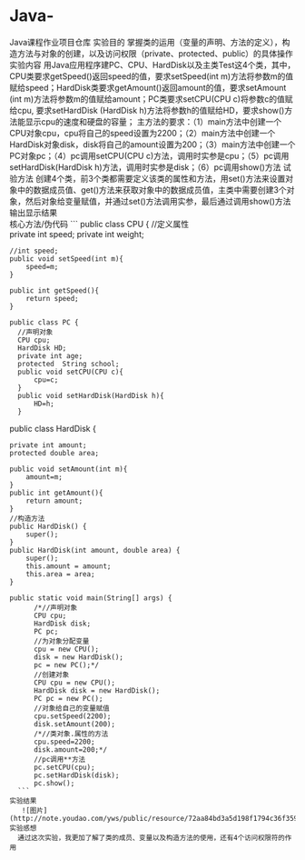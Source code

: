 # Java-
Java课程作业项目仓库
实验目的
	掌握类的运用（变量的声明、方法的定义），构造方法与对象的创建，以及访问权限（private、protected、public）的具体操作
实验内容
	用Java应用程序建PC、CPU、HardDisk以及主类Test这4个类，其中，CPU类要求getSpeed()返回speed的值，要求setSpeed(int m)方法将参数m的值赋给speed；HardDisk类要求getAmount()返回amount的值，要求setAmount (int m)方法将参数m的值赋给amount；PC类要求setCPU(CPU c)将参数c的值赋给cpu, 要求setHardDisk (HardDisk h)方法将参数h的值赋给HD，要求show()方法能显示cpu的速度和硬盘的容量；
	主方法的要求：（1）main方法中创建一个CPU对象cpu，cpu将自己的speed设置为2200；（2）main方法中创建一个HardDisk对象disk，disk将自己的amount设置为200；（3）main方法中创建一个PC对象pc；（4）pc调用setCPU(CPU c)方法，调用时实参是cpu；（5）pc调用setHardDisk(HardDisk  h)方法，调用时实参是disk；（6）pc调用show()方法
试验方法
    创建4个类，前3个类都需要定义该类的属性和方法，用set()方法来设置对象中的数据成员值、get()方法来获取对象中的数据成员值，主类中需要创建3个对象，然后对象给变量赋值，并通过set()方法调用实参，最后通过调用show()方法输出显示结果	   
核心方法/伪代码
	```
  public class CPU {
	//定义属性	
	private int speed;
	private int weight;
	
	//int speed;
	public void setSpeed(int m){
		speed=m;
	}
	
	public int getSpeed(){
		return speed;
	}
  ```
  public class PC {
	//声明对象
    CPU cpu;
	HardDisk HD;
	private int age;
	protected  String school;	
	public void setCPU(CPU c){
		cpu=c;
	}
	public void setHardDisk(HardDisk h){
		HD=h;
	}		
  ```
  public class HardDisk {
	
	private int amount;
	protected double area;
	
	public void setAmount(int m){
		amount=m;
	}
	public int getAmount(){
		return amount;
	}
	//构造方法	
	public HardDisk() {
		super();
	}
	public HardDisk(int amount, double area) {
		super();
		this.amount = amount;
		this.area = area;
	}
  ```
  public static void main(String[] args) {
		/*//声明对象
		CPU cpu;
		HardDisk disk;
		PC pc;
		//为对象分配变量
		cpu = new CPU(); 
		disk = new HardDisk();
		pc = new PC();*/
		//创建对象
		CPU cpu = new CPU();
		HardDisk disk = new HardDisk();
		PC pc = new PC();
		//对象给自己的变量赋值
		cpu.setSpeed(2200);
		disk.setAmount(200);
		/*//类对象.属性的方法
		cpu.speed=2200;
		disk.amount=200;*/		
		//pc调用**方法
		pc.setCPU(cpu);
		pc.setHardDisk(disk);
		pc.show();
    ```
实验结果
	 ![图片](http://note.youdao.com/yws/public/resource/72aa84bd3a5d198f1794c36f35956f84/xmlnote/WEBRESOURCE0ecaa4d00568afcef6a040cfd437cc3d/13)
实验感想
    通过这次实验，我更加了解了类的成员、变量以及构造方法的使用，还有4个访问权限符的作用
    
